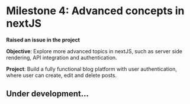 <!-- <h1><a href="">Click here to visit</a></h1> -->

# Milestone 4: Advanced concepts in nextJS

<b>Raised an issue in the project</b>

<b>Objective</b>: Explore more advanced topics in nextJS, such as server side rendering, API integration and authentication.

<b>Project</b>: Build a fully functional blog platform with user authentication, where user can create, edit and delete posts.

<h2>Under development...</h2>